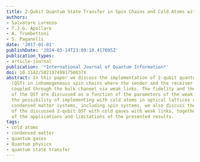 ```yaml
---
title: 2-Qubit Quantum State Transfer in Spin Chains and Cold Atoms with Weak Links
authors:
- Salvatore Lorenzo
- T.J.G. Apollaro
- A. Trombettoni
- S. Paganelli
date: '2017-01-01'
publishDate: '2024-03-14T23:09:10.417695Z'
publication_types:
- article-journal
publication: '*International Journal of Quantum Information*'
doi: 10.1142/S021974991750037X
abstract: In this paper we discuss the implementation of 2-qubit quantum state transfer
  (QST) in inhomogeneous spin chains where the sender and the receiver blocks are
  coupled through the bulk channel via weak links. The fidelity and the typical timescale
  of the QST are discussed as a function of the parameters of the weak links. Given
  the possibility of implementing with cold atoms in optical lattices a variety of
  condensed matter systems, including spin systems, we also discuss the possible implementation
  of the discussed 2-qubit QST with cold gases with weak links, together with a discussion
  of the applications and limitations of the presented results.
tags:
- cold atoms
- condensed matter
- quantum gases
- Quantum physics
- quantum state transfer
---
```

